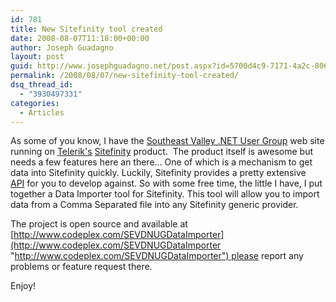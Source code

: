 ```yaml
---
id: 781
title: New Sitefinity tool created
date: 2008-08-07T11:18:00+00:00
author: Joseph Guadagno
layout: post
guid: http://www.josephguadagno.net/post.aspx?id=5700d4c9-7171-4a2c-806c-e68ef445bc36
permalink: /2008/08/07/new-sitefinity-tool-created/
dsq_thread_id:
  - "3930497331"
categories:
  - Articles
---
```

As some of you know, I have the [Southeast Valley .NET User Group](http://www.sevdnug.org/) web site running on [Telerik's](http://www.telerik.com/) [Sitefinity](http://www.sitefinity.com/) product.  The product itself is awesome but needs a few features here an there... One of which is a mechanism to get data into Sitefinity quickly. Luckily, Sitefinity provides a pretty extensive [API](http://www.sitefinity.com/help/developer-manual) for you to develop against. So with some free time, the little I have, I put together a Data Importer tool for Sitefinity. This tool will allow you to import data from a Comma Separated file into any Sitefinity generic provider.

The project is open source and available at [http://www.codeplex.com/SEVDNUGDataImporter](http://www.codeplex.com/SEVDNUGDataImporter "http://www.codeplex.com/SEVDNUGDataImporter") please report any problems or feature request there.

Enjoy!